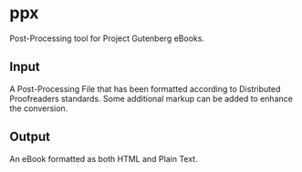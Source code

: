 # ppx
Post-Processing tool for Project Gutenberg eBooks.

## Input
A Post-Processing File that has been formatted according to Distributed Proofreaders standards. Some additional markup can be added to enhance the conversion.

## Output
An eBook formatted as both HTML and Plain Text.
